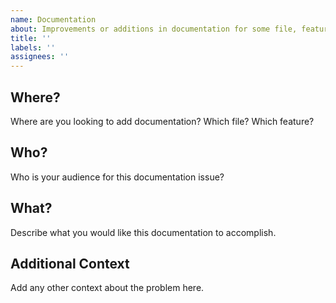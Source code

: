 ```yaml
---
name: Documentation
about: Improvements or additions in documentation for some file, feature, or codebase
title: ''
labels: ''
assignees: ''
---
```


## Where?
Where are you looking to add documentation? Which file? Which feature?

## Who?
Who is your audience for this documentation issue?

## What?
Describe what you would like this documentation to accomplish.

## Additional Context
Add any other context about the problem here.
